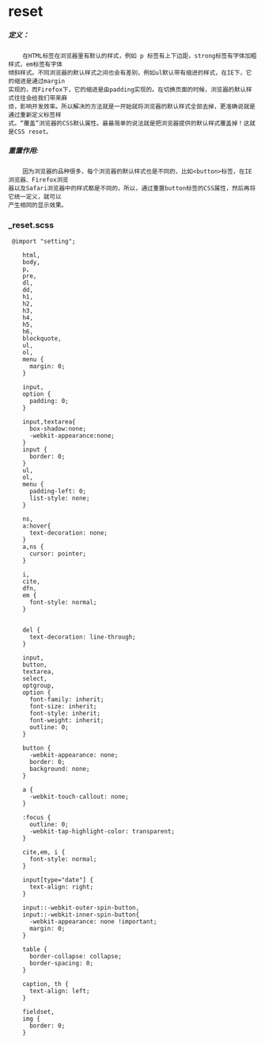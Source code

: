 # reset

##### 定义：

		在HTML标签在浏览器里有默认的样式，例如 p 标签有上下边距，strong标签有字体加粗样式，em标签有字体
	倾斜样式。不同浏览器的默认样式之间也会有差别，例如ul默认带有缩进的样式，在IE下，它的缩进是通过margin
	实现的，而Firefox下，它的缩进是由padding实现的。在切换页面的时候，浏览器的默认样式往往会给我们带来麻
	烦，影响开发效率。所以解决的方法就是一开始就将浏览器的默认样式全部去掉，更准确说就是通过重新定义标签样
	式。“覆盖”浏览器的CSS默认属性。最最简单的说法就是把浏览器提供的默认样式覆盖掉！这就是CSS reset。

##### 重置作用:

		因为浏览器的品种很多，每个浏览器的默认样式也是不同的，比如<button>标签，在IE浏览器、Firefox浏览
	器以及Safari浏览器中的样式都是不同的，所以，通过重置button标签的CSS属性，然后再将它统一定义，就可以
	产生相同的显示效果。
	
### _reset.scss


	 @import "setting";

		html,
		body,
		p,
		pre,
		dl,
		dd,
		h1,
		h2,
		h3,
		h4,
		h5,
		h6,
		blockquote,
		ul,
		ol,
		menu {
		  margin: 0;
		}
		
		input,
		option {
		  padding: 0;
		}
		
		input,textarea{
		  box-shadow:none;
		  -webkit-appearance:none;
		}
		input {
		  border: 0;
		}
		ul,
		ol,
		menu {
		  padding-left: 0;
		  list-style: none;
		}
		
		ns,
		a:hover{
		  text-decoration: none;
		}
		a,ns {
		  cursor: pointer;
		}
		
		i,
		cite,
		dfn,
		em {
		  font-style: normal;
		}
		
		
		del {
		  text-decoration: line-through;
		}
		
		input,
		button,
		textarea,
		select,
		optgroup,
		option {
		  font-family: inherit;
		  font-size: inherit;
		  font-style: inherit;
		  font-weight: inherit;
		  outline: 0;
		}
		
		button {
		  -webkit-appearance: none;
		  border: 0;
		  background: none;
		}
		
		a {
		  -webkit-touch-callout: none;
		}
		
		:focus {
		  outline: 0;
		  -webkit-tap-highlight-color: transparent;
		}
		
		cite,em, i {
		  font-style: normal;
		}
		
		input[type="date"] {
		  text-align: right;
		}
		
		input::-webkit-outer-spin-button,
		input::-webkit-inner-spin-button{
		  -webkit-appearance: none !important;
		  margin: 0;
		}
		
		table {
		  border-collapse: collapse;
		  border-spacing: 0;
		}
		
		caption, th {
		  text-align: left;
		}
		
		fieldset,
		img {
		  border: 0;
		}
